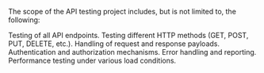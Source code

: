 The scope of the API testing project includes, but is not limited to, the following:

Testing of all API endpoints.
Testing different HTTP methods (GET, POST, PUT, DELETE, etc.).
Handling of request and response payloads.
Authentication and authorization mechanisms.
Error handling and reporting.
Performance testing under various load conditions.
